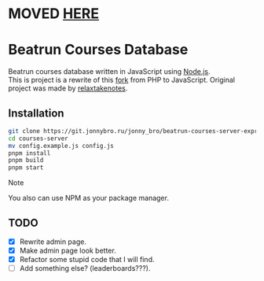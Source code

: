 # MOVED [HERE](https://git.jonnybro.ru/jonny_bro/beatrun-courses-server-docker)

# Beatrun Courses Database

Beatrun courses database written in JavaScript using [Node.js](https://nodejs.org).\
This is project is a rewrite of this [fork](https://github.com/JonnyBro/beatrun-courses-server) from PHP to JavaScript. Original project was made by [relaxtakenotes](https://github.com/relaxtakenotes/beatrun-courses-server).

## Installation

```bash
git clone https://git.jonnybro.ru/jonny_bro/beatrun-courses-server-express courses-server
cd courses-server
mv config.example.js config.js
pnpm install
pnpm build
pnpm start
```

> [!NOTE]
> You also can use NPM as your package manager.

## TODO

* [X] Rewrite admin page.
* [X] Make admin page look better.
* [X] Refactor some stupid code that I will find.
* [ ] Add something else? (leaderboards???).
